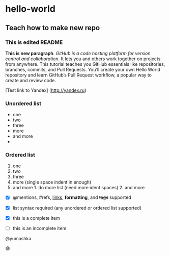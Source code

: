 # hello-world

## Teach how to make new repo

### This is edited README

**This is new paragraph**. *GitHub is a code hosting platform for version control and collaboration*. It lets you and others work together on projects from anywhere. This tutorial teaches you GitHub essentials like repositories, branches, commits, and Pull Requests. You’ll create your own Hello World repository and learn GitHub’s Pull Request workflow, a popular way to create and review code.

[Test link to Yandex] (http://yandex.ru)

### Unordered list
* one
* two
* three
 * more
 * and more
 * 
 
### Ordered list
1. one
2. two
3. three
  1. more (single space indent in enough)
  2. and more
    1. do more list (need more ident spaces)
    2. and more

- [x] @mentions, #refs, [links](), **formatting**, and <del>tags</del> supported
- [x] list syntax required (any unordered or ordered list supported)
- [x] this is a complete item
- [ ] this is an incomplete item


@yumashka

:smile:
